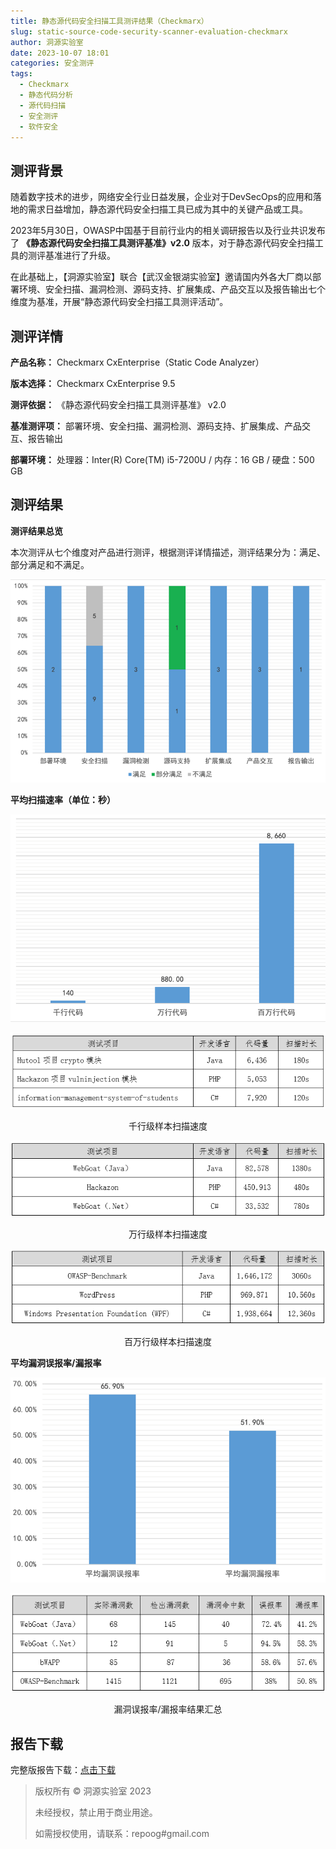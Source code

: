 ```yaml
---
title: 静态源代码安全扫描工具测评结果（Checkmarx）
slug: static-source-code-security-scanner-evaluation-checkmarx
author: 洞源实验室
date: 2023-10-07 18:01
categories: 安全测评
tags:
  - Checkmarx
  - 静态代码分析
  - 源代码扫描
  - 安全测评
  - 软件安全
---
```


## 测评背景

随着数字技术的进步，网络安全行业日益发展，企业对于DevSecOps的应用和落地的需求日益增加，静态源代码安全扫描工具已成为其中的关键产品或工具。  

2023年5月30日，OWASP中国基于目前行业内的相关调研报告以及行业共识发布了 **《静态源代码安全扫描工具测评基准》v2.0** 版本，对于静态源代码安全扫描工具的测评基准进行了升级。

在此基础上，【洞源实验室】联合【武汉金银湖实验室】邀请国内外各大厂商以部署环境、安全扫描、漏洞检测、源码支持、扩展集成、产品交互以及报告输出七个维度为基准，开展“静态源代码安全扫描工具测评活动”。

## 测评详情

**产品名称：** Checkmarx CxEnterprise（Static Code Analyzer）

**版本选择：** Checkmarx CxEnterprise 9.5

**测评依据：** 《静态源代码安全扫描工具测评基准》 v2.0

**基准测评项：** 部署环境、安全扫描、漏洞检测、源码支持、扩展集成、产品交互、报告输出

**部署环境：** 处理器：Inter(R) Core(TM) i5-7200U / 内存：16 GB / 硬盘：500 GB

## 测评结果

**测评结果总览**

本次测评从七个维度对产品进行测评，根据测评详情描述，测评结果分为：满足、部分满足和不满足。

![](./static-source-code-security-scanner-evaluation-checkmarx/assets/17617399554080.33313466822184856.png)

**平均扫描速率（单位：秒）**

![](./static-source-code-security-scanner-evaluation-checkmarx/assets/17617399554770.73259332348916.png)

![](./static-source-code-security-scanner-evaluation-checkmarx/assets/17617399555430.5208821797779403.png)

<center>千行级样本扫描速度</center>

![](./static-source-code-security-scanner-evaluation-checkmarx/assets/17617399556140.5557694065306333.png)

<center>万行级样本扫描速度</center>

![](./static-source-code-security-scanner-evaluation-checkmarx/assets/17617399556860.6895246187246288.png)

<center>百万行级样本扫描速度</center>

**平均漏洞误报率/漏报率**

![](./static-source-code-security-scanner-evaluation-checkmarx/assets/17617399557580.9758852455157326.png)

![](./static-source-code-security-scanner-evaluation-checkmarx/assets/17617399558310.9009619578471812.png)

<center>漏洞误报率/漏报率结果汇总</center>

## 报告下载

完整版报告下载：[点击下载](./assets/静态源代码安全分析工具-Checkmarx测评报告（终版）.pdf)

> 版权所有 © 洞源实验室 2023
>
> 未经授权，禁止用于商业用途。
>
> 如需授权使用，请联系：repoog#gmail.com